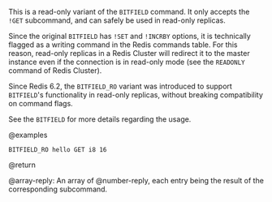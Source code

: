 This is a read-only variant of the `BITFIELD` command.
It only accepts the `!GET` subcommand, and can safely be used in read-only replicas.

Since the original `BITFIELD` has `!SET` and `!INCRBY` options, it is technically flagged as a writing command in the Redis commands table.
For this reason, read-only replicas in a Redis Cluster will redirect it to the master instance even if the connection is in read-only mode (see the `READONLY` command of Redis Cluster).

Since Redis 6.2, the `BITFIELD_RO` variant was introduced to support `BITFIELD`'s functionality in read-only replicas, without breaking compatibility on command flags.

See the `BITFIELD` for more details regarding the usage.

@examples

```
BITFIELD_RO hello GET i8 16
```

@return

@array-reply: An array of @number-reply, each entry being the result of the corresponding subcommand.
